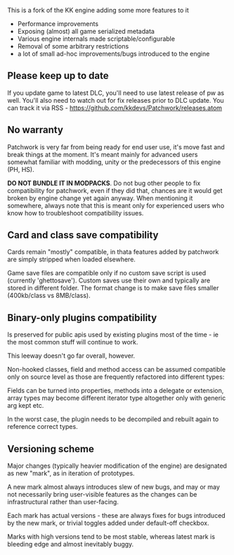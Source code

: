 This is a fork of the KK engine adding some more features to it

* Performance improvements
* Exposing (almost) all game serialized metadata
* Various engine internals made scriptable/configurable
* Removal of some arbitrary restrictions
* a lot of small ad-hoc improvements/bugs introduced to the engine

## Please keep up to date

If you update game to latest DLC, you'll need to use latest release of pw as well.
You'll also need to watch out for fix releases prior to DLC update.
You can track it via RSS - https://github.com/kkdevs/Patchwork/releases.atom

## No warranty

Patchwork is very far from being ready for end user use, it's move fast and
break things at the moment. It's meant mainly for advanced users somewhat
familiar with modding, unity or the predecessors of this engine (PH, HS).

**DO NOT BUNDLE IT IN MODPACKS**. Do not bug other people to fix compatibility
for patchwork, even if they did that, chances are it would get broken by
engine change yet again anyway. When mentioning it somewhere, always note
that this is meant only for experienced users who know how to troubleshoot
compatibility issues.

## Card and class save compatibility

Cards remain "mostly" compatible, in thata features added by patchwork
are simply stripped when loaded elsewhere.

Game save files are compatible only if no custom save script is used (currently
'ghettosave'). Custom saves use their own and typically are stored in different
folder. The format change is to make save files smaller (400kb/class vs 8MB/class).

## Binary-only plugins compatibility

Is preserved for public apis used by existing plugins most of the time - ie
the most common stuff will continue to work.

This leeway doesn't go far overall, however.

Non-hooked classes, field and method access can be assumed compatible only on
source level as those are frequently refactored into different types:

Fields can be turned into properties, methods into a delegate or extension,
array types may become different iterator type altogether only with generic arg
kept etc.

In the worst case, the plugin needs to be decompiled and rebuilt again
to reference correct types.

## Versioning scheme

Major changes (typically heavier modification of the engine) are designated as
new "mark", as in iteration of prototypes.

A new mark almost always introduces slew of new bugs, and may or may not
necessarily bring user-visible features as the changes can be infrastructural
rather than user-facing. 

Each mark has actual versions - these are always fixes for bugs introduced by
the new mark, or trivial toggles added under default-off checkbox.

Marks with high versions tend to be most stable, whereas latest mark is bleeding
edge and almost inevitably buggy.


